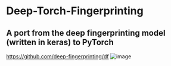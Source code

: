 # Deep-Torch-Fingerprinting
## A port from the deep fingerprinting model (written in keras) to PyTorch
https://github.com/deep-fingerprinting/df
![image](https://user-images.githubusercontent.com/60232273/73213426-14c30f80-4148-11ea-8f47-fe47aec49924.png)
